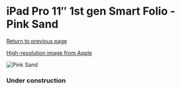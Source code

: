 # iPad Pro 11″ 1st gen Smart Folio - Pink Sand

[Return to previous page](/ipad_pro2)

[High-resolution image from Apple](https://store.storeimages.cdn-apple.com/8756/as-images.apple.com/is/MRX92?wid=4500&hei=4500&fmt=png)

<div style="width: 384px"><img src="/everysource/MRX92.png" alt="Pink Sand"></div>

### Under construction
